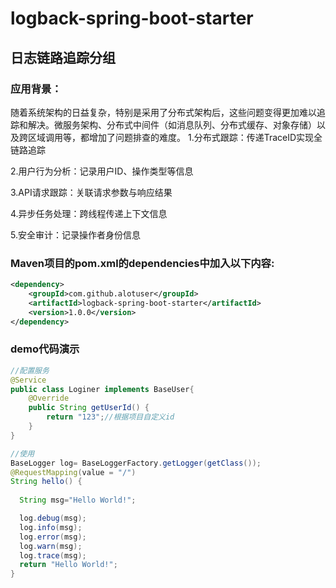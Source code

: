# logback-spring-boot-starter
## 日志链路追踪分组

### 应用背景：

随着系统架构的日益复杂，特别是采用了分布式架构后，这些问题变得更加难以追踪和解决。微服务架构、分布式中间件（如消息队列、分布式缓存、对象存储）以及跨区域调用等，都增加了问题排查的难度。
1.分布式跟踪：传递TraceID实现全链路追踪

2.用户行为分析：记录用户ID、操作类型等信息

3.API请求跟踪：关联请求参数与响应结果

4.异步任务处理：跨线程传递上下文信息

5.安全审计：记录操作者身份信息
 


### Maven项目的pom.xml的dependencies中加入以下内容:
``` xml
<dependency>
    <groupId>com.github.alotuser</groupId>
    <artifactId>logback-spring-boot-starter</artifactId>
    <version>1.0.0</version>
</dependency>
```
### demo代码演示
``` java
//配置服务
@Service
public class Loginer implements BaseUser{
	@Override
	public String getUserId() {
		return "123";//根据项目自定义id
	}
}

//使用
BaseLogger log= BaseLoggerFactory.getLogger(getClass());
@RequestMapping(value = "/")
String hello() {
    	
  String msg="Hello World!";

  log.debug(msg);
  log.info(msg);
  log.error(msg);
  log.warn(msg);
  log.trace(msg);
  return "Hello World!";
}



```


